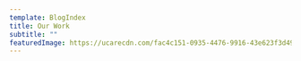 ```yaml
---
template: BlogIndex
title: Our Work
subtitle: ""
featuredImage: https://ucarecdn.com/fac4c151-0935-4476-9916-43e623f3d49e/
---
```


